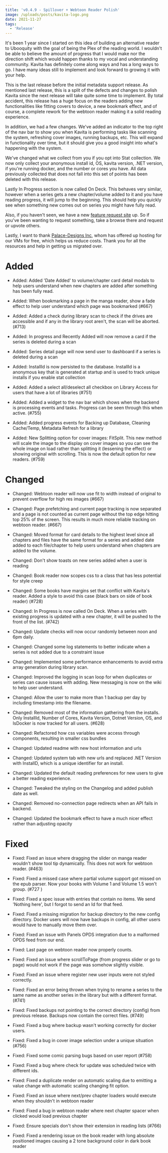 ```yaml
---
title: 'v0.4.9 - Spillover + Webtoon Reader Polish'
image: /uploads/posts/kavita-logo.png
date: 2021-11-27
tags:
  - 'Release'
---
```


It's been 1 year since I started on this idea of building an alternative reader to Ubooquity with the goal of being the Plex of the reading world. I wouldn't be able to believe the amount of progress that I would make nor the direction shift which would happen thanks to my vocal and understanding community. Kavita has definitely come along ways and has a long ways to go. I have many ideas still to implement and look forward to growing it with your help. 



This is the last release before the initial metadata support release. As mentioned last release, this is a split of the defects and changes to polish Kavita since the next release will take quite some time to implement. By total accident, this release has a huge focus on the readers adding new functionalities like fitting covers to device, a new bookmark effect, and of course, a complete rework for the webtoon reader making it a solid reading experience.



In addition, we had a few changes. We've added an indicator to the top right of the nav bar to show you when Kavita is performing tasks like scanning the system, refreshing cover images, running backups, etc. This will expand in functionality over time, but it should give you a good insight into what's happening with the system. 



We've changed what we collect from you if you opt into Stat collection. We now only collect your anonymous install id, OS, kavita version, .NET version, if you're running docker, and the number or cores you have. All data previously collected that does not fall into this set of points has been deleted with this release. 



Lastly In Progress section is now called On Deck. This behaves very similar, however when a series gets a new chapter/volume added to it and you have reading progress, it will jump to the beginning. This should help you quickly see when something new comes out on series you might have fully read. 



Also, if you haven't seen, we have a new [feature request site](https://feats.kavitareader.com) up. So if you've been wanting to request something, take a browse there and request or upvote others. 



Lastly, I want to thank [Palace-Designs Inc](https://www.palace-designs.com/), whom has offered up hosting for our VMs for free, which helps us reduce costs. Thank you for all the resources and help in getting us migrated over. 



# Added

- Added: Added 'Date Added' to volume/chapter card detail modals to help users understand when new chapters are added after something has been fully read.

- Added: When bookmarking a page in the manga reader, show a fade effect to help user understand which page was bookmarked (#667)

- Added: Added a check during library scan to check if the drives are accessible and if any in the library root aren't, the scan will be aborted. (#713)

- Added: In progress and Recently Added will now remove a card if the series is deleted during a scan

- Added: Series detail page will now send user to dashboard if a series is deleted during a scan

- Added: InstallId is now persisted to the database. InstallId is a anonymous key that is generated at startup and is used to track unique installs if you enable stat collection

- Added: Added a select all/deselect all checkbox on Library Access for users that have a lot of libraries (#751)

- Added: Added a widget to the nav bar which shows when the backend is processing events and tasks. Progress can be seen through this when active. (#755)

- Added: Added progress events for Backing up Database, Cleaning Cache/Temp, Metadata Refresh for a library

- Added: New Splitting option for cover images: FitSplit. This new method will scale the image to the display on cover images so you can see the whole image on load rather than splitting it (lessening the effect) or showing original with scrolling. This is now the default option for new readers. (#759)



# Changed

- Changed: Webtoon reader will now use fit to width instead of original to prevent overflow for high res images (#667)

- Changed: Page prefetching and current page tracking is now separated and a page is not counted as current page without the top edge hitting top 25% of the screen. This results in much more reliable tracking on webtoon reader. (#667)

- Changed: Moved format for card details to the highest level since all chapters and files have the same format for a series and added date added to each file/chapter to help users understand when chapters are added to the volume.

- Changed: Don't show toasts on new series added when a user is reading

- Changed: Book reader now scopes css to a class that has less potential for style creep

- Changed: Some books have margins set that conflict with Kavita's reader. Added a style to avoid this case (black bars on side of book reader) (#728)

- Changed: In Progress is now called On Deck. When a series with existing progress is updated with a new chapter, it will be pushed to the front of the list. (#742)

- Changed: Update checks will now occur randomly between noon and 6pm daily.

- Changed: Changed some log statements to better indicate when a series is not added due to a constraint issue

- Changed: Implemented some performance enhancements to avoid extra array generation during library scan.

- Changed: Improved the logging in scan loop for when duplicates or series can cause issues with adding. New messaging is now on the wiki to help user understand.

- Changed: Allow the user to make more than 1 backup per day by including timestamp into the filename.

- Changed: Removed most of the information gathering from the installs. Only InstallId, Number of Cores, Kavita Version, Dotnet Version, OS, and IsDocker is now tracked for all users. (#628)

- Changed: Refactored how css variables were access through components, resulting in smaller css bundles

- Changed: Updated readme with new host information and urls

- Changed: Updated system tab with new urls and replaced .NET Version with InstallD, which is a unique identifier for an install.

- Changed: Updated the default reading preferences for new users to give a better reading experience.

- Changed: Tweaked the styling on the Changelog and added publish date as well.

- Changed: Removed no-connection page redirects when an API fails in backend.

- Changed: Updated the bookmark effect to have a much nicer effect rather than adjusting opacity





# Fixed

- Fixed: Fixed an issue where dragging the slider on manga reader wouldn't show tool tip dynamically. This does not work for webtoon reader. (#463)

- Fixed: Fixed a missed case where partial volume support got missed on the epub parser. Now your books with Volume 1 and Volume 1.5 won't group. (#727 )

- Fixed: Fixed a spec issue with entries that contain no items. We send 'Nothing here', but I forgot to send an Id for that feed.

- Fixed: Fixed a missing migration for backup directory to the new config directory. Docker users will now have backups in config, all other users would have to manually move them over.

- Fixed: Fixed an issue with Panels OPDS integration due to a malformed OPDS feed from our end.

- Fixed: Last page on webtoon reader now properly counts.

- Fixed: Fixed an issue where scrollToPage (from progress slider or go to page) would not work if the page was somehow slightly visible.

- Fixed: Fixed an issue where register new user inputs were not styled correctly.

- Fixed: Fixed an error being thrown when trying to rename a series to the same name as another series in the library but with a different format. (#741)

- Fixed: Fixed backups not pointing to the correct directory (config) from previous release. Backups now contain the correct files. (#749)

- Fixed: Fixed a bug where backup wasn't working correctly for docker users.

- Fixed: Fixed a bug in cover image selection under a unique situation (#756)

- Fixed: Fixed some comic parsing bugs based on user report (#758)

- Fixed: Fixed a bug where check for update was scheduled twice with different ids.

- Fixed: Fixed a duplicate render on automatic scaling due to emitting a value change with automatic scaling changing fit option.

- Fixed: Fixed an issue where next/prev chapter loaders would execute when they shouldn't in webtoon reader

- Fixed: Fixed a bug in webtoon reader where next chapter spacer when clicked would load previous chapter

- Fixed: Ensure specials don't show their extension in reading lists (#766)

- Fixed: Fixed a rendering issue on the book reader with long absolute positioned images causing a 2 tone background color in dark book reader

